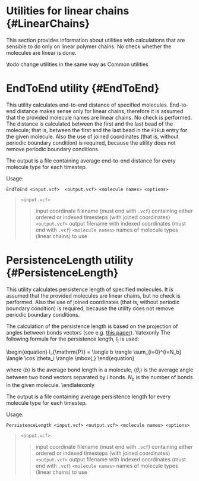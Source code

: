 # Utilities for linear chains {#LinearChains}

This section provides information about utilities with calculations that
are sensible to do only on linear polymer chains. No check whether the
molecules are linear is done.

\todo change utilities in the same way as Common utilities

# EndToEnd utility {#EndToEnd}

This utility calculates end-to-end distance of specified molecules.
End-to-end distance makes sense only for linear chains, therefore it is
assumed that the provided molecule names are linear chains. No check is
performed. The distance is calculated between the first and the last bead
of the molecule; that is, between the first and the last bead in the
`FIELD` entry for the given molecule. Also the use of joined coordinates
(that is, without periodic boundary condition) is required, because the
utility does not remove periodic boundary conditions.

The output is a file containing average end-to-end distance for every
molecule type for each timestep.

Usage:

`EndToEnd <input.vcf>  <output.vcf> <molecule names> <options>`

> `<input.vcf>`
> > input coordinate filename (must end with `.vcf`) containing either
> > ordered or indexed timesteps (with joined coordinates)
> `<output.vcf>`
> > output filename with indexed coordinates (must end with `.vcf`)
> `<molecule names>`
> > names of molecule types (linear chains) to use

# PersistenceLength utility {#PersistenceLength}

This utility calculates persistence length of specified molecules.
It is
assumed that the provided molecules are linear chains, but no check is
performed.
Also the use of joined coordinates
(that is, without periodic boundary condition) is required, because the
utility does not remove periodic boundary conditions.

The calculation of the persistence length is based on the projection of
angles between bonds vectors (see e.g.
[this paper](http://pubs.acs.org/doi/full/10.1021/ma012052u)).
\latexonly
The following formula for the persistence length, $l_{\mathrm{t}}$ is used:

\begin{equation}
  l_{\mathrm{P}} = \langle b \rangle \sum_{i=0}^{i=N_b} \langle \cos
  \theta_i \rangle \mbox{,}
\end{equation}

where $\langle b \rangle$ is the average bond length in a molecule,
$\langle \theta_i \rangle$ is the average angle between two bond vectors
separated by $i$ bonds. $N_b$ is the number of bonds in the given molecule.
\endlatexonly

The output is a file containing average persistence length for every
molecule type for each timestep.

Usage:

`PersistenceLength <input.vcf> <output.vcf> <molecule names> <options>`

> `<input.vcf>`
> > input coordinate filename (must end with `.vcf`) containing either
> > ordered or indexed timesteps (with joined coordinates)
> `<output.vcf>`
> > output filename with indexed coordinates (must end with `.vcf`)
> `<molecule names>`
> > names of molecule types (linear chains) to use
